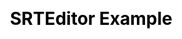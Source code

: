 ---
layout: "example"
title: "SRTEditor Example"
root_location: "../"
js:
  - "vendor/{{ site.vendors.js.jquery }}"
  - "srteditor.min"
  - "footer"
  - "loader"
css:
  - "navigation"
  - "vendor/{{ site.vendors.css.fontawesome }}"
  - "footer"
---